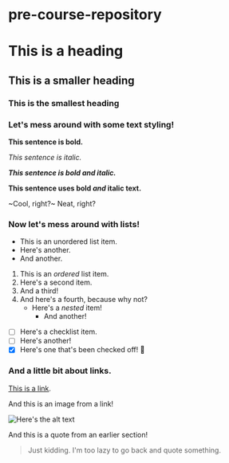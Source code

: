 # pre-course-repository
# This is a heading
## This is a smaller heading
### This is the smallest heading
### Let's mess around with some text styling!

**This sentence is bold.**

*This sentence is italic.*

***This sentence is bold and italic.***

**This sentence uses bold _and_ italic text.**

~Cool, right?~ Neat, right?

### Now let's mess around with lists!

- This is an unordered list item.
- Here's another.
- And another.

1. This is an *ordered* list item.
2. Here's a second item.
3. And a third!
4. And here's a fourth, because why not?
   - Here's a *nested* item!
     - And another!
     
- [ ] Here's a checklist item.
- [ ] Here's another!
- [x] Here's one that's been checked off! :tada:

### And a little bit about links.
[This is a link](https://www.facebook.com).

And this is an image from a link! 

![Here's the alt text](https://1.img-dpreview.com/files/p/E~C134x0S533x533T1200x1200~articles/8914069820/Steampunk_wetplate_double_exposure_Copyright_Markus_Hofstaetter.jpeg)

And this is a quote from an earlier section!

> Just kidding. I'm too lazy to go back and quote something.
